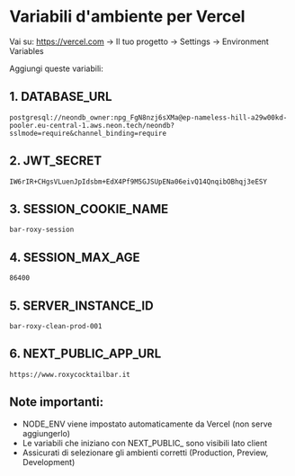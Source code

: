 # Variabili d'ambiente per Vercel

Vai su: https://vercel.com → Il tuo progetto → Settings → Environment Variables

Aggiungi queste variabili:

## 1. DATABASE_URL
```
postgresql://neondb_owner:npg_FgN8nzj6sXMa@ep-nameless-hill-a29w00kd-pooler.eu-central-1.aws.neon.tech/neondb?sslmode=require&channel_binding=require
```

## 2. JWT_SECRET
```
IW6rIR+CHgsVLuenJpIdsbm+EdX4Pf9M5GJSUpENa06eivQ14QnqibOBhqj3eESY
```

## 3. SESSION_COOKIE_NAME
```
bar-roxy-session
```

## 4. SESSION_MAX_AGE
```
86400
```

## 5. SERVER_INSTANCE_ID
```
bar-roxy-clean-prod-001
```

## 6. NEXT_PUBLIC_APP_URL
```
https://www.roxycocktailbar.it
```

## Note importanti:
- NODE_ENV viene impostato automaticamente da Vercel (non serve aggiungerlo)
- Le variabili che iniziano con NEXT_PUBLIC_ sono visibili lato client
- Assicurati di selezionare gli ambienti corretti (Production, Preview, Development)